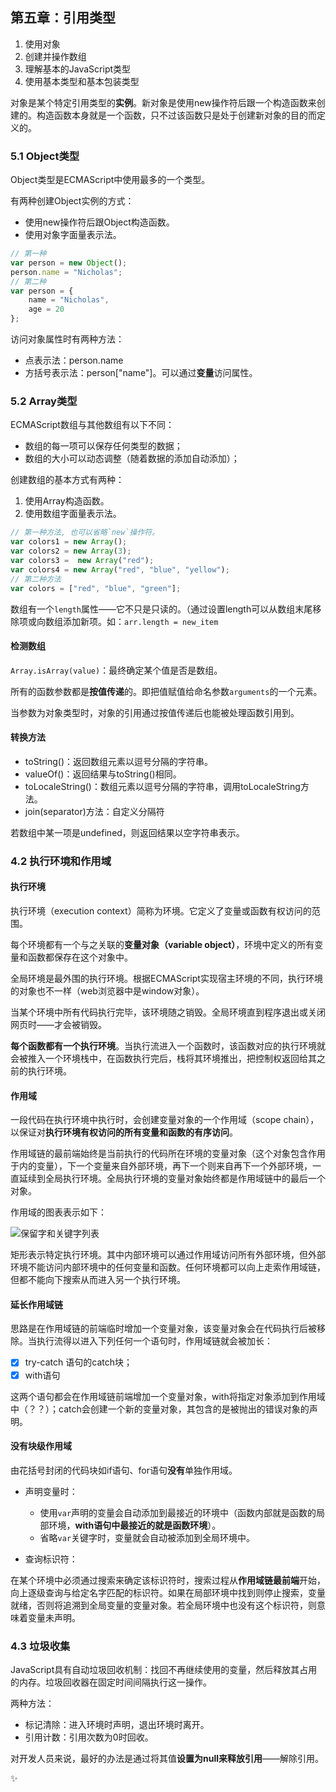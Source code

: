 ## 第五章：引用类型

1. 使用对象
2. 创建并操作数组
3. 理解基本的JavaScript类型
4. 使用基本类型和基本包装类型

对象是某个特定引用类型的**实例**。新对象是使用new操作符后跟一个构造函数来创建的。构造函数本身就是一个函数，只不过该函数只是处于创建新对象的目的而定义的。

### 5.1 Object类型

Object类型是ECMAScript中使用最多的一个类型。

有两种创建Object实例的方式：

* 使用new操作符后跟Object构造函数。
* 使用对象字面量表示法。

````js
// 第一种
var person = new Object();
person.name = "Nicholas";
// 第二种
var person = {
	name = "Nicholas",
	age = 20
};
````

访问对象属性时有两种方法：

* 点表示法：person.name
* 方括号表示法：person["name"]。可以通过**变量**访问属性。

### 5.2 Array类型

ECMAScript数组与其他数组有以下不同：

* 数组的每一项可以保存任何类型的数据；
* 数组的大小可以动态调整（随着数据的添加自动添加）；

创建数组的基本方式有两种：

1. 使用Array构造函数。
2. 使用数组字面量表示法。

````js
// 第一种方法, 也可以省略`new`操作符。
var colors1 = new Array();
var colors2 = new Array(3);
var colors3 =  new Array("red");
var colors4 = new Array("red", "blue", "yellow");
// 第二种方法
var colors = ["red", "blue", "green"];
````

数组有一个`length`属性——它不只是只读的。（通过设置length可以从数组末尾移除项或向数组添加新项。如：`arr.length = new_item`

#### 检测数组

`Array.isArray(value)`：最终确定某个值是否是数组。

所有的函数参数都是**按值传递**的。即把值赋值给命名参数`arguments`的一个元素。

当参数为对象类型时，对象的引用通过按值传递后也能被处理函数引用到。

#### 转换方法

* toString()：返回数组元素以逗号分隔的字符串。
* valueOf()：返回结果与toString()相同。
* toLocaleString()：数组元素以逗号分隔的字符串，调用toLocaleString方法。
* join(separator)方法：自定义分隔符

若数组中某一项是undefined，则返回结果以空字符串表示。






### 4.2 执行环境和作用域

#### 执行环境

执行环境（execution context）简称为环境。它定义了变量或函数有权访问的范围。

每个环境都有一个与之关联的**变量对象（variable object）**，环境中定义的所有变量和函数都保存在这个对象中。

全局环境是最外围的执行环境。根据ECMAScript实现宿主环境的不同，执行环境的对象也不一样（web浏览器中是window对象）。

当某个环境中所有代码执行完毕，该环境随之销毁。全局环境直到程序退出或关闭网页时——才会被销毁。

**每个函数都有一个执行环境**。当执行流进入一个函数时，该函数对应的执行环境就会被推入一个环境栈中，在函数执行完后，栈将其环境推出，把控制权返回给其之前的执行环境。

#### 作用域

一段代码在执行环境中执行时，会创建变量对象的一个作用域（scope chain），以保证对**执行环境有权访问的所有变量和函数的有序访问**。

作用域链的最前端始终是当前执行的代码所在环境的变量对象（这个对象包含作用于内的变量），下一个变量来自外部环境，再下一个则来自再下一个外部环境，一直延续到全局执行环境。全局执行环境的变量对象始终都是作用域链中的最后一个对象。

作用域的图表表示如下：

![保留字和关键字列表](./images/xx.jpg)


矩形表示特定执行环境。其中内部环境可以通过作用域访问所有外部环境，但外部环境不能访问内部环境中的任何变量和函数。任何环境都可以向上走索作用域链，但都不能向下搜索从而进入另一个执行环境。

#### 延长作用域链

思路是在作用域链的前端临时增加一个变量对象，该变量对象会在代码执行后被移除。当执行流得以进入下列任何一个语句时，作用域链就会被加长：

- [x] try-catch 语句的catch块；
- [x] with语句

这两个语句都会在作用域链前端增加一个变量对象，with将指定对象添加到作用域中（？？）；catch会创建一个新的变量对象，其包含的是被抛出的错误对象的声明。

#### 没有块级作用域

由花括号封闭的代码块如if语句、for语句**没有**单独作用域。

* 声明变量时：

	* 使用`var`声明的变量会自动添加到最接近的环境中（函数内部就是函数的局部环境，**with语句中最接近的就是函数环境**）。
	* 省略`var`关键字时，变量就会自动被添加到全局环境中。

* 查询标识符：

在某个环境中必须通过搜索来确定该标识符时，搜索过程从**作用域链最前端**开始，向上逐级查询与给定名字匹配的标识符。如果在局部环境中找到则停止搜索，变量就绪，否则将追溯到全局变量的变量对象。若全局环境中也没有这个标识符，则意味着变量未声明。

### 4.3 垃圾收集

JavaScript具有自动垃圾回收机制：找回不再继续使用的变量，然后释放其占用的内存。垃圾回收器在固定时间间隔执行这一操作。

两种方法：

* 标记清除：进入环境时声明，退出环境时离开。
* 引用计数：引用次数为0时回收。

对开发人员来说，最好的办法是通过将其值**设置为null来释放引用**——解除引用。

:sparkles:

